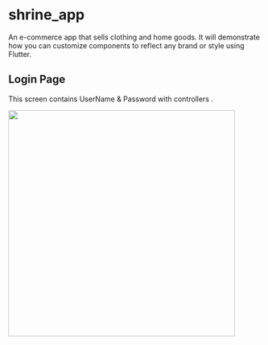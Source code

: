 # shrine_app

An e-commerce app that sells clothing and home goods. It will demonstrate how you can customize components to reflect any brand or style using Flutter.

## Login Page
This screen contains UserName & Password with controllers .

<img src="https://github.com/rajtechi/shrine_app/blob/master/snapshots/Screenshot_1665365328.png" height=450 />
